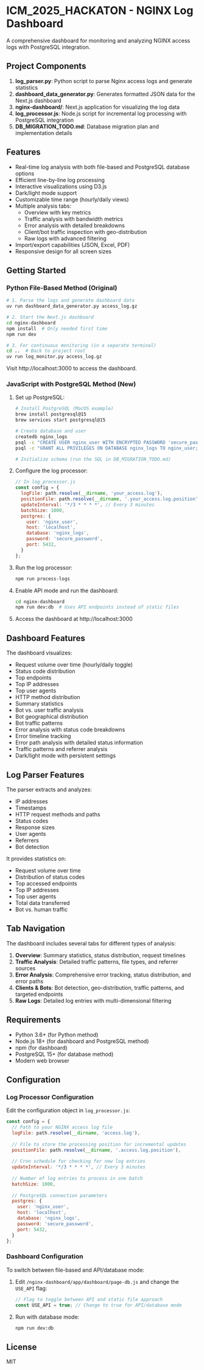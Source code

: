 # ICM_2025_HACKATON - NGINX Log Dashboard

A comprehensive dashboard for monitoring and analyzing NGINX access logs with PostgreSQL integration.

## Project Components

1. **log_parser.py**: Python script to parse Nginx access logs and generate statistics
2. **dashboard_data_generator.py**: Generates formatted JSON data for the Next.js dashboard
3. **nginx-dashboard/**: Next.js application for visualizing the log data
4. **log_processor.js**: Node.js script for incremental log processing with PostgreSQL integration
5. **DB_MIGRATION_TODO.md**: Database migration plan and implementation details

## Features

- Real-time log analysis with both file-based and PostgreSQL database options
- Efficient line-by-line log processing
- Interactive visualizations using D3.js
- Dark/light mode support
- Customizable time range (hourly/daily views)
- Multiple analysis tabs:
  - Overview with key metrics
  - Traffic analysis with bandwidth metrics
  - Error analysis with detailed breakdowns
  - Client/bot traffic inspection with geo-distribution
  - Raw logs with advanced filtering
- Import/export capabilities (JSON, Excel, PDF)
- Responsive design for all screen sizes

## Getting Started

### Python File-Based Method (Original)

```bash
# 1. Parse the logs and generate dashboard data
uv run dashboard_data_generator.py access_log.gz

# 2. Start the Next.js dashboard
cd nginx-dashboard
npm install  # Only needed first time
npm run dev

# 3. For continuous monitoring (in a separate terminal)
cd ..  # Back to project root
uv run log_monitor.py access_log.gz
```

Visit http://localhost:3000 to access the dashboard.

### JavaScript with PostgreSQL Method (New)

1. Set up PostgreSQL:
   ```bash
   # Install PostgreSQL (MacOS example)
   brew install postgresql@15
   brew services start postgresql@15

   # Create database and user
   createdb nginx_logs
   psql -c "CREATE USER nginx_user WITH ENCRYPTED PASSWORD 'secure_password';" nginx_logs
   psql -c "GRANT ALL PRIVILEGES ON DATABASE nginx_logs TO nginx_user;" nginx_logs

   # Initialize schema (run the SQL in DB_MIGRATION_TODO.md)
   ```

2. Configure the log processor:
   ```javascript
   // In log_processor.js
   const config = {
     logFile: path.resolve(__dirname, 'your_access.log'),
     positionFile: path.resolve(__dirname, '.your_access.log.position'),
     updateInterval: '*/3 * * * *', // Every 3 minutes
     batchSize: 1000,
     postgres: {
       user: 'nginx_user',
       host: 'localhost',
       database: 'nginx_logs',
       password: 'secure_password',
       port: 5432,
     }
   };
   ```

3. Run the log processor:
   ```bash
   npm run process-logs
   ```

4. Enable API mode and run the dashboard:
   ```bash
   cd nginx-dashboard
   npm run dev:db  # Uses API endpoints instead of static files
   ```

5. Access the dashboard at http://localhost:3000

## Dashboard Features

The dashboard visualizes:
- Request volume over time (hourly/daily toggle)
- Status code distribution
- Top endpoints
- Top IP addresses
- Top user agents
- HTTP method distribution
- Summary statistics
- Bot vs. user traffic analysis
- Bot geographical distribution
- Bot traffic patterns
- Error analysis with status code breakdowns
- Error timeline tracking
- Error path analysis with detailed status information
- Traffic patterns and referrer analysis
- Dark/light mode with persistent settings

## Log Parser Features

The parser extracts and analyzes:
- IP addresses
- Timestamps
- HTTP request methods and paths
- Status codes
- Response sizes
- User agents
- Referrers
- Bot detection

It provides statistics on:
- Request volume over time
- Distribution of status codes
- Top accessed endpoints
- Top IP addresses
- Top user agents
- Total data transferred
- Bot vs. human traffic

## Tab Navigation

The dashboard includes several tabs for different types of analysis:

1. **Overview**: Summary statistics, status distribution, request timelines
2. **Traffic Analysis**: Detailed traffic patterns, file types, and referrer sources
3. **Error Analysis**: Comprehensive error tracking, status distribution, and error paths
4. **Clients & Bots**: Bot detection, geo-distribution, traffic patterns, and targeted endpoints
5. **Raw Logs**: Detailed log entries with multi-dimensional filtering

## Requirements

- Python 3.6+ (for Python method)
- Node.js 18+ (for dashboard and PostgreSQL method)
- npm (for dashboard)
- PostgreSQL 15+ (for database method)
- Modern web browser

## Configuration

### Log Processor Configuration

Edit the configuration object in `log_processor.js`:

```javascript
const config = {
  // Path to your NGINX access log file
  logFile: path.resolve(__dirname, 'access.log'),
  
  // File to store the processing position for incremental updates
  positionFile: path.resolve(__dirname, '.access.log.position'),
  
  // Cron schedule for checking for new log entries
  updateInterval: '*/3 * * * *', // Every 3 minutes
  
  // Number of log entries to process in one batch
  batchSize: 1000,
  
  // PostgreSQL connection parameters
  postgres: {
    user: 'nginx_user',
    host: 'localhost',
    database: 'nginx_logs',
    password: 'secure_password',
    port: 5432,
  }
};
```

### Dashboard Configuration

To switch between file-based and API/database mode:

1. Edit `/nginx-dashboard/app/dashboard/page-db.js` and change the `USE_API` flag:
   ```javascript
   // Flag to toggle between API and static file approach
   const USE_API = true; // Change to true for API/database mode
   ```

2. Run with database mode:
   ```bash
   npm run dev:db
   ```

## License

MIT